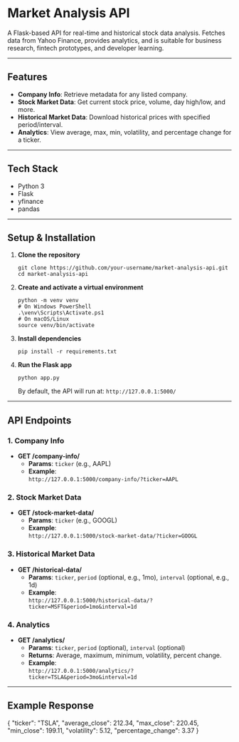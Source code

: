 # Market Analysis API

A Flask-based API for real-time and historical stock data analysis. Fetches data from Yahoo Finance, provides analytics, and is suitable for business research, fintech prototypes, and developer learning.

---

## Features

- **Company Info**: Retrieve metadata for any listed company.
- **Stock Market Data**: Get current stock price, volume, day high/low, and more.
- **Historical Market Data**: Download historical prices with specified period/interval.
- **Analytics**: View average, max, min, volatility, and percentage change for a ticker.

---

## Tech Stack

- Python 3
- Flask
- yfinance
- pandas

---

## Setup & Installation

1. **Clone the repository**

    ```
    git clone https://github.com/your-username/market-analysis-api.git
    cd market-analysis-api
    ```

2. **Create and activate a virtual environment**

    ```
    python -m venv venv
    # On Windows PowerShell
    .\venv\Scripts\Activate.ps1
    # On macOS/Linux
    source venv/bin/activate
    ```

3. **Install dependencies**

    ```
    pip install -r requirements.txt
    ```

4. **Run the Flask app**

    ```
    python app.py
    ```

   By default, the API will run at: `http://127.0.0.1:5000/`

---

## API Endpoints

### 1. Company Info

- **GET /company-info/**
    - **Params**: `ticker` (e.g., AAPL)
    - **Example**:  
      `http://127.0.0.1:5000/company-info/?ticker=AAPL`

### 2. Stock Market Data

- **GET /stock-market-data/**
    - **Params**: `ticker` (e.g., GOOGL)
    - **Example**:  
      `http://127.0.0.1:5000/stock-market-data/?ticker=GOOGL`

### 3. Historical Market Data

- **GET /historical-data/**
    - **Params**: `ticker`, `period` (optional, e.g., 1mo), `interval` (optional, e.g., 1d)
    - **Example**:  
      `http://127.0.0.1:5000/historical-data/?ticker=MSFT&period=1mo&interval=1d`

### 4. Analytics

- **GET /analytics/**
    - **Params**: `ticker`, `period` (optional), `interval` (optional)
    - **Returns**: Average, maximum, minimum, volatility, percent change.
    - **Example**:  
      `http://127.0.0.1:5000/analytics/?ticker=TSLA&period=3mo&interval=1d`
---

## Example Response
{
"ticker": "TSLA",
"average_close": 212.34,
"max_close": 220.45,
"min_close": 199.11,
"volatility": 5.12,
"percentage_change": 3.37
}
